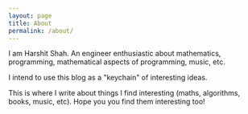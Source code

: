 ```yaml
---
layout: page
title: About
permalink: /about/
---
```


I am Harshit Shah. An engineer enthusiastic about mathematics, programming, mathematical aspects of programming, music, etc.

I intend to use this blog as a "keychain" of interesting ideas.

This is where I write about things I find interesting (maths, algorithms, books, music, etc).
Hope you you find them interesting too!